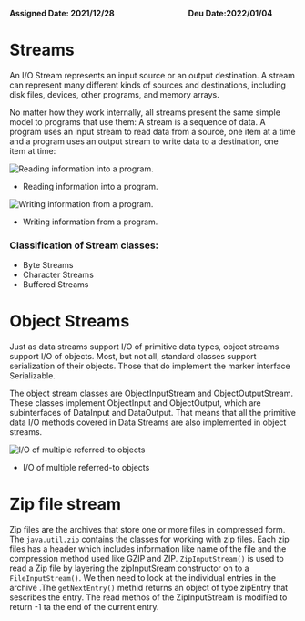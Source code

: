 **Assigned Date: 2021/12/28** &nbsp; &nbsp; &nbsp; &nbsp; &nbsp; &nbsp; &nbsp; &nbsp; &nbsp; &nbsp; &nbsp; &nbsp; &nbsp; &nbsp; &nbsp; &nbsp; 
**Deu Date:2022/01/04**

# Streams

An I/O Stream represents an input source or an output destination. A stream can represent many different kinds of sources and destinations, including disk files, devices, other programs, and memory arrays.


No matter how they work internally, all streams present the same simple model to programs that use them: A stream is a sequence of data. A program uses an input stream to read data from a source, one item at a time and a program uses an output stream to write data to a destination, one item at time:

![Reading information into a program.](https://docs.oracle.com/javase/tutorial/figures/essential/io-ins.gif)
* Reading information into a program.


![Writing information from a program.](https://docs.oracle.com/javase/tutorial/figures/essential/io-outs.gif)
* Writing information from a program.

### Classification of Stream classes:
* Byte Streams
* Character Streams
* Buffered Streams
# Object Streams
Just as data streams support I/O of primitive data types, object streams support I/O of objects. Most, but not all, standard classes support serialization of their objects. Those that do implement the marker interface Serializable.

The object stream classes are ObjectInputStream and ObjectOutputStream. These classes implement ObjectInput and ObjectOutput, which are subinterfaces of DataInput and DataOutput. That means that all the primitive data I/O methods covered in Data Streams are also implemented in object streams.

![I/O of multiple referred-to objects](https://docs.oracle.com/javase/tutorial/figures/essential/io-trav.gif)
* I/O of multiple referred-to objects

# Zip file stream
Zip files are the archives that store one or more files in compressed form.
The `java.util.zip` contains the classes for working with zip files.
Each zip files has a header which includes information like name of the file and the compression method used like GZIP and ZIP.
`ZipInputStream()` is used to read a Zip file by layering the zipInputSream constructor on to a `FileInputStream()`.
We then need to look at the individual entries in the archive .The `getNextEntry()` methid returns an object of tyoe zipEntry that sescribes the entry.
The read methos of the ZipInputStream is modified to return -1 ta the end of the current entry.
